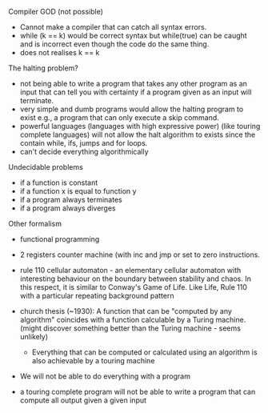 Compiler GOD (not possible)
- Cannot make a compiler that can catch all syntax errors.
- while (k == k) would be correct syntax but while(true) can be caught and is incorrect even though the code do the same thing.
- does not realises k == k

The halting problem?
- not being able to write a program that takes any other program as an input that can tell you with certainty if a program given as an input will terminate.
- very simple and dumb programs would allow the halting program to exist e.g., a program that can only execute a skip command.
- powerful languages (languages with high expressive power) (like touring complete languages) will not allow the halt algorithm to exists since the contain while, ifs, jumps and for loops.
- can't decide everything algorithmically 

Undecidable problems
- if a function is constant 
- if a function x is equal to function y
- if a program always terminates 
- if a program always diverges

Other formalism 
- functional programming 
- 2 registers counter machine (with inc and jmp or set to zero instructions.
- rule 110 cellular automaton - an elementary cellular automaton with interesting behaviour on the boundary between stability and chaos. In this respect, it is similar to Conway's Game of Life. Like Life, Rule 110 with a particular repeating background pattern
- church thesis (~1930): A function that can be "computed by any algorithm" coincides with a function calculable by a Turing machine. (might discover something better than the Turing machine - seems unlikely)
  - Everything that can be computed or calculated using an algorithm is also achievable by a touring machine

- We will not be able to do everything with a program
- a touring complete program will not be able to write a program that can compute all output given a given input



